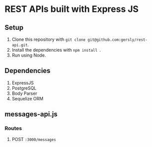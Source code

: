 # REST APIs built with Express JS

## Setup
1. Clone this repository with `git clone git@github.com:gersly/rest-api.git`.
1. Install the dependencies with `npm install `.
1. Run using Node.

## Dependencies 
1. ExpressJS 
1. PostgreSQL
1. Body Parser
1. Sequelize ORM

## messages-api.js
### Routes
1. POST `:3000/messages`

